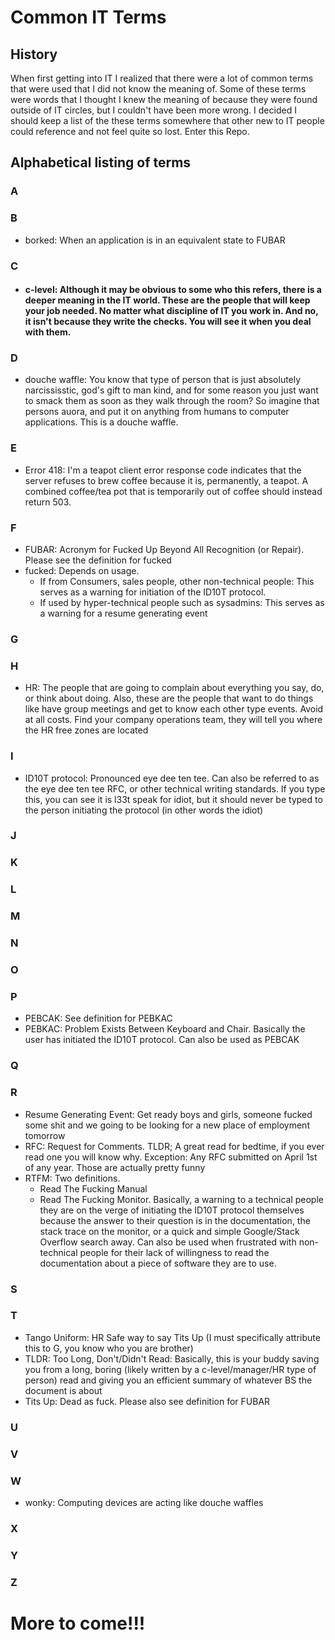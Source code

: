 # Common IT Terms

## History

When first getting into IT I realized that there were a lot of common terms that were used that I did not know the
meaning of. Some of these terms were words that I thought I knew the meaning of because they were found outside of IT
circles, but I couldn't have been more wrong. I decided I should keep a list of the these terms somewhere that other new
to IT people could reference and not feel quite so lost. Enter this Repo.

## Alphabetical listing of terms

### A

### B

- borked: When an application is in an equivalent state to FUBAR

### C

- #### c-level: Although it may be obvious to some who this refers, there is a deeper meaning in the IT world. These are the people that will keep your job needed. No matter what discipline of IT you work in. And no, it isn't because they write the checks. You will see it when you deal with them.

### D
- douche waffle: You know that type of person that is just absolutely narcississtic, god's gift to man kind, and for some reason you just want to smack them as soon as they walk through the room? So imagine that persons auora, and put it on anything from humans to computer applications. This is a douche waffle. 

### E

- Error 418: I'm a teapot client error response code indicates that the server refuses to brew coffee because it is, permanently, a teapot. A combined coffee/tea pot that is temporarily out of coffee should instead return 503.

### F

- FUBAR: Acronym for Fucked Up Beyond All Recognition (or Repair). Please see the definition for fucked
- fucked: Depends on usage.
  - If from Consumers, sales people, other non-technical people: This serves as a warning for initiation of the ID10T protocol.
  - If used by hyper-technical people such as sysadmins: This serves as a warning for a resume generating event

### G

### H

- HR: The people that are going to complain about everything you say, do, or think about doing. Also, these are the
  people that want to do things like have group meetings and get to know each other type events. Avoid at all costs. Find
  your company operations team, they will tell you where the HR free zones are located

### I

- ID10T protocol: Pronounced eye dee ten tee. Can also be referred to as the eye dee ten tee RFC, or other technical writing
  standards. If you type this, you can see it is l33t speak for idiot, but it should never be typed to the person
  initiating the protocol (in other words the idiot)

### J

### K

### L

### M

### N

### O

### P

- PEBCAK: See definition for PEBKAC
- PEBKAC: Problem Exists Between Keyboard and Chair. Basically the user has initiated the ID10T protocol. Can also be
  used as PEBCAK

### Q

### R

- Resume Generating Event: Get ready boys and girls, someone fucked some shit and we going to be looking for a new place
  of employment tomorrow
- RFC: Request for Comments. TLDR; A great read for bedtime, if you ever read one you will know why. Exception: Any RFC
  submitted on April 1st of any year. Those are actually pretty funny
- RTFM: Two definitions.
  - Read The Fucking Manual
  - Read The Fucking Monitor.
    Basically, a warning to a technical people they are on the verge of initiating the ID10T protocol themselves because
    the answer to their question is in the documentation, the stack trace on the monitor, or a quick and simple Google/Stack
    Overflow search away. Can also be used when frustrated with non-technical people for their lack of willingness to read
    the documentation about a piece of software they are to use.

### S

### T

- Tango Uniform: HR Safe way to say Tits Up (I must specifically attribute this to G, you know who you are brother)
- TLDR: Too Long, Don't/Didn't Read: Basically, this is your buddy saving you from a long, boring
  (likely written by a c-level/manager/HR type of person) read and giving you an efficient summary of whatever BS the
  document is about
- Tits Up: Dead as fuck. Please also see definition for FUBAR

### U

### V

### W

- wonky: Computing devices are acting like douche waffles

### X

### Y

### Z

# More to come!!!
